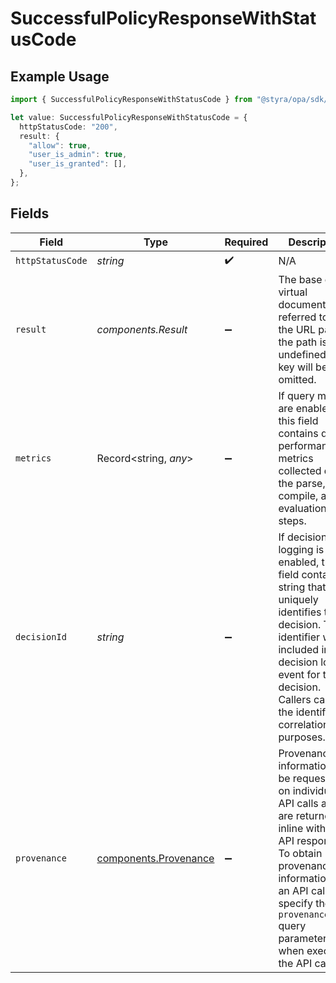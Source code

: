 # SuccessfulPolicyResponseWithStatusCode

## Example Usage

```typescript
import { SuccessfulPolicyResponseWithStatusCode } from "@styra/opa/sdk/models/components";

let value: SuccessfulPolicyResponseWithStatusCode = {
  httpStatusCode: "200",
  result: {
    "allow": true,
    "user_is_admin": true,
    "user_is_granted": [],
  },
};
```

## Fields

| Field                                                                                                                                                                                                                                      | Type                                                                                                                                                                                                                                       | Required                                                                                                                                                                                                                                   | Description                                                                                                                                                                                                                                | Example                                                                                                                                                                                                                                    |
| ------------------------------------------------------------------------------------------------------------------------------------------------------------------------------------------------------------------------------------------ | ------------------------------------------------------------------------------------------------------------------------------------------------------------------------------------------------------------------------------------------ | ------------------------------------------------------------------------------------------------------------------------------------------------------------------------------------------------------------------------------------------ | ------------------------------------------------------------------------------------------------------------------------------------------------------------------------------------------------------------------------------------------ | ------------------------------------------------------------------------------------------------------------------------------------------------------------------------------------------------------------------------------------------ |
| `httpStatusCode`                                                                                                                                                                                                                           | *string*                                                                                                                                                                                                                                   | :heavy_check_mark:                                                                                                                                                                                                                         | N/A                                                                                                                                                                                                                                        | 200                                                                                                                                                                                                                                        |
| `result`                                                                                                                                                                                                                                   | *components.Result*                                                                                                                                                                                                                        | :heavy_minus_sign:                                                                                                                                                                                                                         | The base or virtual document referred to by the URL path. If the path is undefined, this key will be omitted.                                                                                                                              |                                                                                                                                                                                                                                            |
| `metrics`                                                                                                                                                                                                                                  | Record<string, *any*>                                                                                                                                                                                                                      | :heavy_minus_sign:                                                                                                                                                                                                                         | If query metrics are enabled, this field contains query performance metrics collected during the parse, compile, and evaluation steps.                                                                                                     |                                                                                                                                                                                                                                            |
| `decisionId`                                                                                                                                                                                                                               | *string*                                                                                                                                                                                                                                   | :heavy_minus_sign:                                                                                                                                                                                                                         | If decision logging is enabled, this field contains a string that uniquely identifies the decision. The identifier will be included in the decision log event for this decision. Callers can use the identifier for correlation purposes.  |                                                                                                                                                                                                                                            |
| `provenance`                                                                                                                                                                                                                               | [components.Provenance](../../../sdk/models/components/provenance.md)                                                                                                                                                                      | :heavy_minus_sign:                                                                                                                                                                                                                         | Provenance information can be requested on individual API calls and are returned inline with the API response. To obtain provenance information on an API call, specify the `provenance=true` query parameter when executing the API call. |                                                                                                                                                                                                                                            |